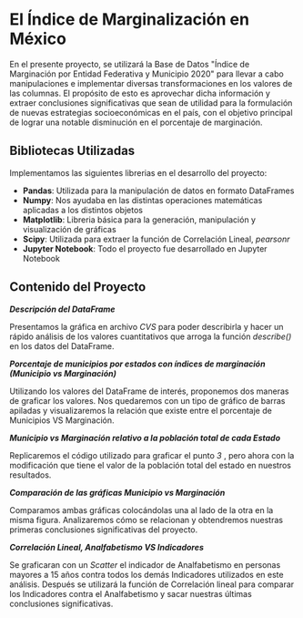 # El Índice de Marginalización en México

En el presente proyecto, se utilizará la Base de Datos "Índice de Marginación por Entidad Federativa y Municipio 2020" para llevar a cabo manipulaciones e implementar diversas transformaciones en los valores de las columnas. El propósito de esto es aprovechar dicha información y extraer conclusiones significativas que sean de utilidad para la formulación de nuevas estrategias socioeconómicas en el país, con el objetivo principal de lograr una notable disminución en el porcentaje de marginación.

## Bibliotecas Utilizadas

Implementamos las siguientes librerias en el desarrollo del proyecto:

- **Pandas**: Utilizada para la manipulación de datos en formato DataFrames
- **Numpy**: Nos ayudaba en las distintas operaciones matemáticas aplicadas a los distintos objetos
- **Matplotlib**: Libreria básica para la generación, manipulación y visualización de gráficas  
- **Scipy**: Utilizada para extraer la función de Correlación Lineal, *pearsonr*
- **Jupyter Notebook**: Todo el proyecto fue desarrollado en Jupyter Notebook

## Contenido del Proyecto


***Descripción del DataFrame***

Presentamos la gráfica en archivo *CVS* para poder describirla y hacer un rápido análisis de los valores cuantitativos que arroga la función *describe()* en los datos del DataFrame.

***Porcentaje de municipios por estados con índices de marginación (Municipio vs Marginación)***

Utilizando los valores del DataFrame de interés, proponemos dos maneras de graficar los valores. Nos quedaremos con un tipo de gráfico de barras apiladas y visualizaremos la relación que existe entre el porcentaje de Municipios VS Marginación.

***Municipio vs Marginación relativo a la población total de cada Estado***

Replicaremos el código utilizado para graficar el punto *3* , pero ahora con la modificación que tiene el valor de la población total del estado en nuestros resultados.

***Comparación de las gráficas Municipio vs Marginación***

Comparamos ambas gráficas colocándolas una al lado de la otra en la misma figura. Analizaremos cómo se relacionan y obtendremos nuestras primeras conclusiones significativas del proyecto.

***Correlación Lineal, Analfabetismo VS Indicadores***

Se graficaran con un *Scatter* el indicador de Analfabetismo en personas mayores a 15 años contra todos los demás Indicadores utilizados en este análisis. Después se utilizará la función de Correlación lineal para comparar los Indicadores contra el Analfabetismo y sacar nuestras últimas conclusiones significativas. 